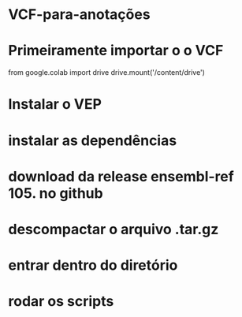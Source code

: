 # VCF-para-anotações

# Primeiramente importar o o VCF 

from google.colab import drive
drive.mount('/content/drive')

# Instalar o VEP

# instalar as dependências
# download da release ensembl-ref 105. no github
# descompactar o arquivo .tar.gz
# entrar dentro do diretório
# rodar os scripts
